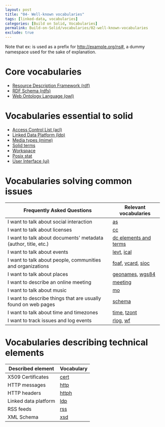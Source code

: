 ```yaml
---
layout: post
title: "04- Well-known vocabularies"
tags: [linked-data, vocabularies]
categories: [Build on Solid, Vocabularies]
permalink: Build-on-Solid/vocabularies/02-well-known-vocabularies
exclude: true
---
```


Note that ex: is used as a prefix for <http://example.org/ns#>, a dummy namespace used for the sake of explanation.

# <a id='core'/> Core vocabularies

- [Resource Description Framework (rdf)](02-01-core-vocabularies#rdf)
- [RDF Schema (rdfs)](02-01-core-vocabularies#rdfs)
- [Web Ontology Language (owl)](02-01-core-vocabularies#owl)

# <a id='solid'/> Vocabularies essential to solid

- [Access Control List (acl)](02-02-solid-vocabularies#acl)
- [Linked Data Platform (ldp)](02-04-technical-vocabularies#ldp)
- [Media types (mime)](02-04-technical-vocabularies#mime)
- [Solid terms](02-02-solid-vocabularies#terms)
- [Workspace](02-02-solid-vocabularies#space)
- [Posix stat](02-02-solid-vocabularies#posix)
- [User Interface (ui)](02-02-solid-vocabularies#ui)

# <a id='common'/> Vocabularies solving common issues

| Frequently Asked Questions | Relevant vocabularies |
|---|---|
|I want to talk about social interaction| [as](02-03-common-vocabularies#as) |
|I want to talk about licenses| [cc](02-03-common-vocabularies#cc) |
|I want to talk about documents' metadata (author, title, etc.)|[dc elements and terms](02-03-common-vocabularies#dc)|
|I want to talk about events| [levt](2-3-common#levt), [ical](02-03-common-vocabularies#ical) |
|I want to talk about people, communities and organizations| [foaf](02-03-common-vocabularies#foaf), [vcard](02-03-common-vocabularies#vc), [sioc](02-03-common-vocabularies#sioc) |
|I want to talk about places| [geonames](02-03-common-vocabularies#geonames), [wgs84](02-03-common-vocabularies#geonames)|
|I want to describe an online meeting | [meeting](02-03-common-vocabularies#meeting) |
|I want to talk about music | [mo](02-03-common-vocabularies#mo) |
|I want to describe things that are usually found on web pages| [schema](02-03-common-vocabularies#schema) |
|I want to talk about time and timezones |[time](2-3-common#time), [tzont](02-03-common-vocabularies#tzont)|
|I want to track issues and log events| [rlog](2-3-common#rlog), [wf](02-03-common-vocabularies#wf)|

# <a id='technical'/> Vocabularies describing technical elements

|Described element|Vocabulary|
---|---
|X509 Certificates|[cert](02-04-technical-vocabuaries#cert)|
|HTTP messages| [http](02-04-technical-vocabuaries#http)|
|HTTP headers| [httph](02-04-technical-vocabuaries#httph)|
|Linked data platform| [ldp](02-04-technical-vocabuaries#ldp) |
|RSS feeds| [rss](02-04-technical-vocabuaries#rss) |
|XML Schema| [xsd](02-04-technical-vocabuaries#xsd)|
